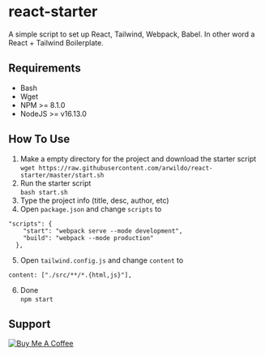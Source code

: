 # react-starter
A simple script to set up React, Tailwind, Webpack, Babel. In other word a React + Tailwind Boilerplate.

## Requirements
- Bash
- Wget
- NPM >= 8.1.0
- NodeJS >= v16.13.0

## How To Use
1. Make a empty directory for the project and download the starter script  
```wget https://raw.githubusercontent.com/arwildo/react-starter/master/start.sh```    
2. Run the starter script  
```bash start.sh```   
3. Type the project info (title, desc, author, etc)
4. Open `package.json` and change `scripts` to  
```  
"scripts": {
    "start": "webpack serve --mode development",
    "build": "webpack --mode production"
  },
```
5. Open `tailwind.config.js` and change `content` to  
```  
content: ["./src/**/*.{html,js}"],
```
6. Done  
```npm start```

## Support
<a href="https://www.buymeacoffee.com/Arwildo " target="_blank"><img src="https://www.buymeacoffee.com/assets/img/custom_images/white_img.png" alt="Buy Me A Coffee" style="height: auto !important;width: auto !important;" ></a>

